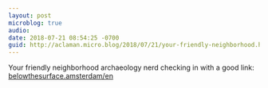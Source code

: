 ```yaml
---
layout: post
microblog: true
audio: 
date: 2018-07-21 08:54:25 -0700
guid: http://aclaman.micro.blog/2018/07/21/your-friendly-neighborhood.html
---
```

Your friendly neighborhood archaeology nerd checking in with a good link: [belowthesurface.amsterdam/en](https://belowthesurface.amsterdam/en)
